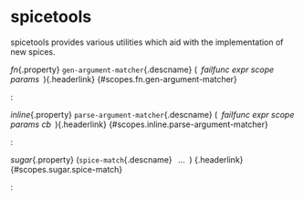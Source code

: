 <style type="text/css" rel="stylesheet">body { counter-reset: chapter 22; }</style>

spicetools
==========

spicetools provides various utilities which aid with the implementation
of new spices.

*fn*{.property} `gen-argument-matcher`{.descname} (*&ensp;failfunc expr scope params&ensp;*)[](#scopes.fn.gen-argument-matcher "Permalink to this definition"){.headerlink} {#scopes.fn.gen-argument-matcher}

:   

*inline*{.property} `parse-argument-matcher`{.descname} (*&ensp;failfunc expr scope params cb&ensp;*)[](#scopes.inline.parse-argument-matcher "Permalink to this definition"){.headerlink} {#scopes.inline.parse-argument-matcher}

:   

*sugar*{.property} (`spice-match`{.descname} *&ensp;...&ensp;*) [](#scopes.sugar.spice-match "Permalink to this definition"){.headerlink} {#scopes.sugar.spice-match}

:   

